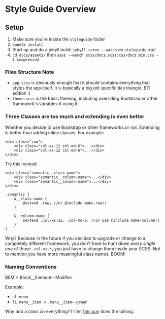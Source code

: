 # Style Guide Overview

## Setup

1. Make sure you're inside the `styleguide` folder 
2. `bundle install`
3. Start up and do a jekyll build: `jekyll serve --watch` on `styleguide` root
4. `cd docs/assets/` then `sass --watch scss/docs.scss:css/docs.min.css -t compressed`

### Files Structure Note

* `app.scss` is obviously enough that it should contains everything that styles the app itself. It is basically a big old specificities triangle. ETI edition :)
* `theme.scss` is the basic theming, including overriding Bootstrap or other framework's variables if using it.

### Three Classes are too much and extending is even better

Whether you decide to use Bootstrap or other frameworks or not. Extending is better than adding inline classes. For example:

```
<div class="row">
    <div class="col-xs-12 col-md-6">...</div>
    <div class="col-xs-12 col-md-6">...</div>
</div>
```

Try this instead:

```
<div class="sementic__class-name">
    <div class="semantic__column-name">...</div>
    <div class="semantic__column-name">...</div>
</div>

.semantic {
    &__class-name {
        @extend .row; //or @include make-row()
    }

    &__column-name {
        @extend .col-xs-12, .col-md-6; //or use @include make-column()
    }
}
```

Why? Because in the future if you decided to upgrade or change to a completely different framework, you don't have to hunt down _every single one_ of those `.col-xs-*`, you just have to change them inside your SCSS. Not to mention you have more meaningful class names. BOOM!

### Naming Conventions

BEM = Block__Element--Modifier

Example:
* `ul.menu`
* `li.menu__item` -> `.menu__item--green`

Why add a class on everything? I'll let [this guy](https://csswizardry.com/2013/01/mindbemding-getting-your-head-round-bem-syntax/) does the talking.

